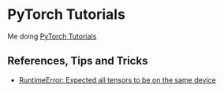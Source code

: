 # PyTorch Tutorials
Me doing [PyTorch Tutorials](https://pytorch.org/tutorials/index.html)



## References, Tips and Tricks
- [RuntimeError: Expected all tensors to be on the same device](https://stackoverflow.com/questions/66091226/runtimeerror-expected-all-tensors-to-be-on-the-same-device-but-found-at-least)